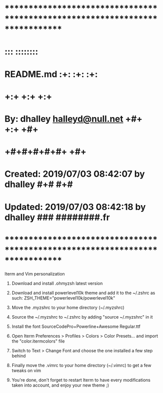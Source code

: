 # **************************************************************************** #
#                                                                              #
#                                                         :::      ::::::::    #
#    README.md                                          :+:      :+:    :+:    #
#                                                     +:+ +:+         +:+      #
#    By: dhalley <halleyd@null.net>                 +#+  +:+       +#+         #
#                                                 +#+#+#+#+#+   +#+            #
#    Created: 2019/07/03 08:42:07 by dhalley           #+#    #+#              #
#    Updated: 2019/07/03 08:42:18 by dhalley          ###   ########.fr        #
#                                                                              #
# **************************************************************************** #

Iterm and Vim personalization

1. Download and install .ohmyzsh latest version
2. Download and install powerlevel10k theme and add it to the ~/.zshrc as such: 
							ZSH_THEME="powerlevel10k/powerlevel10k"
3. Move the .myzshrc to your home directory (~/.myzshrc)
4. Source the ~/.myzshrc to ~/.zshrc by adding "source ~/.myzshrc" in it

5. Install the font SourceCodePro+Powerline+Awesome Regular.ttf
6. Open Iterm Preferences > Profiles > Colors > Color Presets...
							and import the "color.itermcolors" file
7. Switch to Text > Change Font and choose the one installed a few step behind

8. Finally move the .vimrc to your home directory (~/.vimrc) to get a few tweaks
							on vim

9. You're done, don't forget to restart Iterm to have every modifications taken 
into account, and enjoy your new theme ;)
